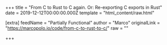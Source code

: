 
+++
title = "From C to Rust to C again. Or: Re-exporting C exports in Rust"
date = 2019-12-12T00:00:00.000Z
template = "html_content/raw.html"

[extra]
feedName = "Partially Functional"
author = "Marco"
originalLink = "https://marcopolo.io/code/from-c-to-rust-to-c/"
raw = ""

+++

